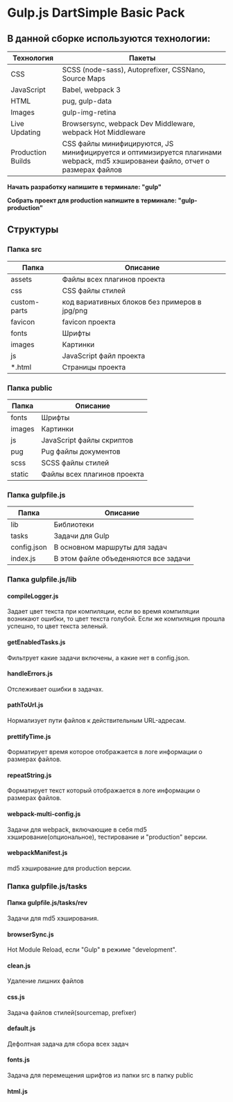# Gulp.js DartSimple Basic Pack

## В данной сборке используются технологии:

| Технология         | Пакеты             |
| -------------------|--------------------|
| CSS                | SCSS (node-sass), Autoprefixer, CSSNano, Source Maps    |
| JavaScript         | Babel, webpack 3   |
| HTML               | pug, gulp-data     |
| Images             | gulp-img-retina    |
| Live Updating      | Browsersync, webpack Dev Middleware, webpack Hot Middleware         |
| Production Builds  | CSS файлы минифицируются, JS минифицируется и оптимизируется плагинами webpack, md5 хэшированеи файло, отчет о размерах файлов | 

**Начать разработку напишите в терминале: "gulp"**

**Собрать проект для production напишите в терминале: "gulp-production"**

## Структуры
### Папка src

| Папка   | Описание                    |
| --------|-----------------------------|
| assets        | Файлы всех плагинов проекта                    |
| css           | CSS файлы стилей                               |
| custom-parts  | код вариативных блоков без примеров в jpg/png  |
| favicon       | favicon проекта                                |
| fonts         | Шрифты                                         |
| images        | Картинки                                       |
| js            | JavaScript файл проекта                        |
| *.html        | Страницы проекта                               |

### Папка public

| Папка   | Описание                    |
| --------|-----------------------------|
| fonts   | Шрифты                      |
| images  | Картинки                    |
| js      | JavaScript файлы скриптов   |
| pug     | Pug файлы  документов       |
| scss    | SCSS файлы стилей           |
| static  | Файлы всех плагинов проекта |

### Папка gulpfile.js

| Папка        | Описание                               |
| -------------|----------------------------------------|
| lib          | Библиотеки                             |
| tasks        | Задачи для Gulp                        |
| config.json  | В основном маршруты для задач          |
| index.js     | В этом файле объеденяются все задачи   |
### Папка gulpfile.js/lib
#### compileLogger.js
Задает цвет текста при компиляции, если во время компиляции возникают ошибки, то цвет текста голубой. Если же компиляция прошла успешно, то цвет текста зеленый.
#### getEnabledTasks.js
Фильтрует какие задачи включены, а какие нет в config.json.
#### handleErrors.js
Отслеживает ошибки в задачах.
#### pathToUrl.js
Нормализует пути файлов к действительным URL-адресам.
#### prettifyTime.js
Форматирует время которое отображается в логе информации о размерах файлов.
#### repeatString.js
Форматирует текст который отображается в логе информации о размерах файлов.
#### webpack-multi-config.js
Задачи для webpack, включающие в себя md5 хэширование(опциональное), тестирование и "production" версии.
#### webpackManifest.js
md5 хэширование для production версии.
### Папка gulpfile.js/tasks
#### Папка gulpfile.js/tasks/rev
Задачи для md5 хэширования.
#### browserSync.js
Hot Module Reload, если "Gulp" в режиме "development".
#### clean.js
Удаление лишних файлов
#### css.js
Задача файлов стилей(sourcemap, prefixer)
#### default.js
Дефолтная задача для сбора всех задач
#### fonts.js
Задача для перемещения шрифтов из папки src в папку public
#### html.js


